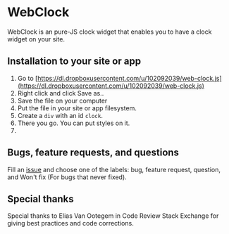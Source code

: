 WebClock
========

WebClock is an pure-JS clock widget that enables you to have a clock widget on your site.

Installation to your site or app
--------------------------------

1. Go to [https://dl.dropboxusercontent.com/u/102092039/web-clock.js](https://dl.dropboxusercontent.com/u/102092039/web-clock.js)
2. Right click and click Save as..
3. Save the file on your computer
4. Put the file in your site or app filesystem.
5. Create a `div` with an id `clock`.
6. There you go. You can put styles on it.
7. 

Bugs, feature requests, and questions
---------------

Fill an [issue](https://github.com/Riverajakob11/WebClock/issues) and choose one of the labels: bug, feature request, question, and Won't fix (For bugs that never fixed).

Special thanks
--------------

Special thanks to Elias Van Ootegem in Code Review Stack Exchange for giving best practices and code corrections.
